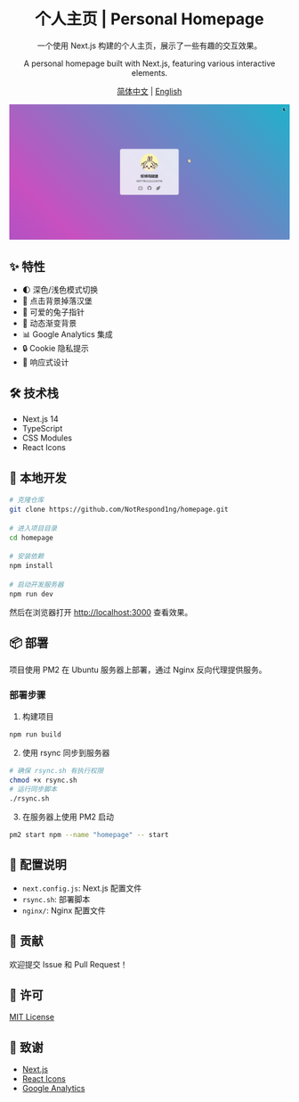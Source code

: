 <div align="center">

# 个人主页 | Personal Homepage

一个使用 Next.js 构建的个人主页，展示了一些有趣的交互效果。

A personal homepage built with Next.js, featuring various interactive elements.

[简体中文](./README.md) | [English](./README_EN.md)

![preview](./screenshots/preview.png)

</div>

## ✨ 特性

- 🌓 深色/浅色模式切换
- 🍔 点击背景掉落汉堡
- 🐰 可爱的兔子指针
- 🎨 动态渐变背景
- 📊 Google Analytics 集成
- 🔒 Cookie 隐私提示
- 📱 响应式设计

## 🛠️ 技术栈

- Next.js 14
- TypeScript
- CSS Modules
- React Icons

## 🚀 本地开发

```bash
# 克隆仓库
git clone https://github.com/NotRespond1ng/homepage.git

# 进入项目目录
cd homepage

# 安装依赖
npm install

# 启动开发服务器
npm run dev
```

然后在浏览器打开 [http://localhost:3000](http://localhost:3000) 查看效果。

## 📦 部署

项目使用 PM2 在 Ubuntu 服务器上部署，通过 Nginx 反向代理提供服务。

### 部署步骤

1. 构建项目
```bash
npm run build
```

2. 使用 rsync 同步到服务器
```bash
# 确保 rsync.sh 有执行权限
chmod +x rsync.sh
# 运行同步脚本
./rsync.sh
```

3. 在服务器上使用 PM2 启动
```bash
pm2 start npm --name "homepage" -- start
```

## 📝 配置说明

- `next.config.js`: Next.js 配置文件
- `rsync.sh`: 部署脚本
- `nginx/`: Nginx 配置文件

## 🤝 贡献

欢迎提交 Issue 和 Pull Request！

## 📄 许可

[MIT License](./LICENSE)

## 🙏 致谢

- [Next.js](https://nextjs.org/)
- [React Icons](https://react-icons.github.io/react-icons/)
- [Google Analytics](https://analytics.google.com/)
